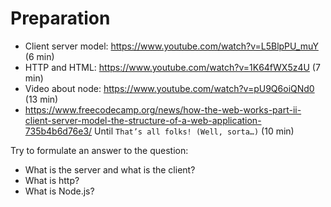 # Preparation

- Client server model: https://www.youtube.com/watch?v=L5BlpPU_muY (6 min)
- HTTP and HTML: https://www.youtube.com/watch?v=1K64fWX5z4U (7 min)
- Video about node: https://www.youtube.com/watch?v=pU9Q6oiQNd0 (13 min)
- https://www.freecodecamp.org/news/how-the-web-works-part-ii-client-server-model-the-structure-of-a-web-application-735b4b6d76e3/ Until `That’s all folks! (Well, sorta…)` (10 min)

Try to formulate an answer to the question:

- What is the server and what is the client?
- What is http?
- What is Node.js?

